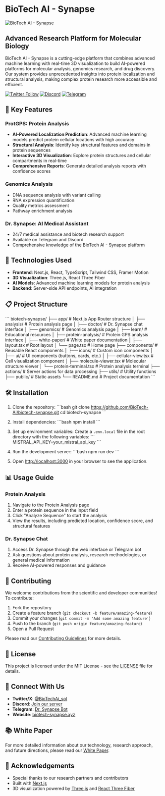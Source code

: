 # BioTech AI - Synapse

![BioTech AI - Synapse](https://biotech-synapse.xyz/og-image.jpg)

## Advanced Research Platform for Molecular Biology

BioTech AI - Synapse is a cutting-edge platform that combines advanced machine learning with real-time 3D visualization to build AI-powered platforms for molecular analysis, genomics research, and drug discovery. Our system provides unprecedented insights into protein localization and structural analysis, making complex protein research more accessible and efficient.

[![Twitter Follow](https://img.shields.io/twitter/follow/BioTechAi_sol?style=social)](https://x.com/BioTechAi_sol)
[![Discord](https://img.shields.io/discord/1234567890?color=%237289DA&label=Discord&logo=discord&logoColor=white)](https://discord.gg/fjeyeh5p)
[![Telegram](https://img.shields.io/badge/Telegram-Dr%20Synapse-blue?logo=telegram)](https://t.me/BioTech_DRSynapse_Bot)

## 🧬 Key Features

### ProtGPS: Protein Analysis
- **AI-Powered Localization Prediction**: Advanced machine learning models predict protein cellular locations with high accuracy
- **Structural Analysis**: Identify key structural features and domains in protein sequences
- **Interactive 3D Visualization**: Explore protein structures and cellular compartments in real-time
- **Comprehensive Reports**: Generate detailed analysis reports with confidence scores

### Genomics Analysis
- DNA sequence analysis with variant calling
- RNA expression quantification
- Quality metrics assessment
- Pathway enrichment analysis

### Dr. Synapse: AI Medical Assistant
- 24/7 medical assistance and biotech research support
- Available on Telegram and Discord
- Comprehensive knowledge of the BioTech AI - Synapse platform

## 🚀 Technologies Used

- **Frontend**: Next.js, React, TypeScript, Tailwind CSS, Framer Motion
- **3D Visualization**: Three.js, React Three Fiber
- **AI Models**: Advanced machine learning models for protein analysis
- **Backend**: Server-side API endpoints, AI integration

## 📋 Project Structure

\`\`\`
biotech-synapse/
├── app/                    # Next.js App Router structure
│   ├── analysis/           # Protein analysis page
│   ├── doctor/             # Dr. Synapse chat interface
│   ├── genomics/           # Genomics analysis page
│   ├── learn/              # Educational resources
│   ├── protein-analysis/   # Protein GPS analysis interface
│   ├── white-paper/        # White paper documentation
│   ├── layout.tsx          # Root layout
│   └── page.tsx            # Home page
├── components/             # Reusable React components
│   ├── icons/              # Custom icon components
│   ├── ui/                 # UI components (buttons, cards, etc.)
│   ├── cellular-view.tsx   # Cell visualization component
│   ├── molecule-viewer.tsx # Molecular structure viewer
│   └── protein-terminal.tsx # Protein analysis terminal
├── actions/                # Server actions for data processing
├── utils/                  # Utility functions
├── public/                 # Static assets
└── README.md               # Project documentation
\`\`\`

## 🛠️ Installation

1. Clone the repository:
\`\`\`bash
git clone https://github.com/BioTech-Ai/biotech-synapse.git
cd biotech-synapse
\`\`\`

2. Install dependencies:
\`\`\`bash
npm install
\`\`\`

3. Set up environment variables:
Create a `.env.local` file in the root directory with the following variables:
\`\`\`
MISTRAL_API_KEY=your_mistral_api_key
\`\`\`

4. Run the development server:
\`\`\`bash
npm run dev
\`\`\`

5. Open [http://localhost:3000](http://localhost:3000) in your browser to see the application.

## 📊 Usage Guide

### Protein Analysis
1. Navigate to the Protein Analysis page
2. Enter a protein sequence in the input field
3. Click "Analyze Sequence" to start the analysis
4. View the results, including predicted location, confidence score, and structural features

### Dr. Synapse Chat
1. Access Dr. Synapse through the web interface or Telegram bot
2. Ask questions about protein analysis, research methodologies, or general medical information
3. Receive AI-powered responses and guidance


## 🤝 Contributing

We welcome contributions from the scientific and developer communities! To contribute:

1. Fork the repository
2. Create a feature branch (`git checkout -b feature/amazing-feature`)
3. Commit your changes (`git commit -m 'Add some amazing feature'`)
4. Push to the branch (`git push origin feature/amazing-feature`)
5. Open a Pull Request

Please read our [Contributing Guidelines](CONTRIBUTING.md) for more details.

## 📄 License

This project is licensed under the MIT License - see the [LICENSE](LICENSE) file for details.

## 🔗 Connect With Us

- **Twitter/X**: [@BioTechAi_sol](https://x.com/BioTechAi_sol)
- **Discord**: [Join our server](https://discord.gg/fjeyeh5p)
- **Telegram**: [Dr. Synapse Bot](https://t.me/BioTech_DRSynapse_Bot)
- **Website**: [biotech-synapse.xyz](https://biotech-synapse.xyz)

## 📚 White Paper

For more detailed information about our technology, research approach, and future directions, please read our [White Paper](https://biotech-synapse.xyz/white-paper).

## 🙏 Acknowledgements

- Special thanks to our research partners and contributors
- Built with [Next.js](https://nextjs.org/)
- 3D visualization powered by [Three.js](https://threejs.org/) and [React Three Fiber](https://github.com/pmndrs/react-three-fiber)
